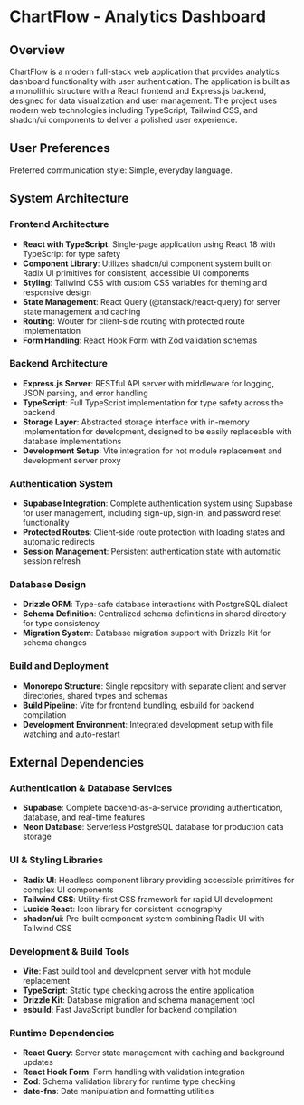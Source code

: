 # ChartFlow - Analytics Dashboard

## Overview

ChartFlow is a modern full-stack web application that provides analytics dashboard functionality with user authentication. The application is built as a monolithic structure with a React frontend and Express.js backend, designed for data visualization and user management. The project uses modern web technologies including TypeScript, Tailwind CSS, and shadcn/ui components to deliver a polished user experience.

## User Preferences

Preferred communication style: Simple, everyday language.

## System Architecture

### Frontend Architecture
- **React with TypeScript**: Single-page application using React 18 with TypeScript for type safety
- **Component Library**: Utilizes shadcn/ui component system built on Radix UI primitives for consistent, accessible UI components
- **Styling**: Tailwind CSS with custom CSS variables for theming and responsive design
- **State Management**: React Query (@tanstack/react-query) for server state management and caching
- **Routing**: Wouter for client-side routing with protected route implementation
- **Form Handling**: React Hook Form with Zod validation schemas

### Backend Architecture
- **Express.js Server**: RESTful API server with middleware for logging, JSON parsing, and error handling
- **TypeScript**: Full TypeScript implementation for type safety across the backend
- **Storage Layer**: Abstracted storage interface with in-memory implementation for development, designed to be easily replaceable with database implementations
- **Development Setup**: Vite integration for hot module replacement and development server proxy

### Authentication System
- **Supabase Integration**: Complete authentication system using Supabase for user management, including sign-up, sign-in, and password reset functionality
- **Protected Routes**: Client-side route protection with loading states and automatic redirects
- **Session Management**: Persistent authentication state with automatic session refresh

### Database Design
- **Drizzle ORM**: Type-safe database interactions with PostgreSQL dialect
- **Schema Definition**: Centralized schema definitions in shared directory for type consistency
- **Migration System**: Database migration support with Drizzle Kit for schema changes

### Build and Deployment
- **Monorepo Structure**: Single repository with separate client and server directories, shared types and schemas
- **Build Pipeline**: Vite for frontend bundling, esbuild for backend compilation
- **Development Environment**: Integrated development setup with file watching and auto-restart

## External Dependencies

### Authentication & Database Services
- **Supabase**: Complete backend-as-a-service providing authentication, database, and real-time features
- **Neon Database**: Serverless PostgreSQL database for production data storage

### UI & Styling Libraries
- **Radix UI**: Headless component library providing accessible primitives for complex UI components
- **Tailwind CSS**: Utility-first CSS framework for rapid UI development
- **Lucide React**: Icon library for consistent iconography
- **shadcn/ui**: Pre-built component system combining Radix UI with Tailwind CSS

### Development & Build Tools
- **Vite**: Fast build tool and development server with hot module replacement
- **TypeScript**: Static type checking across the entire application
- **Drizzle Kit**: Database migration and schema management tool
- **esbuild**: Fast JavaScript bundler for backend compilation

### Runtime Dependencies
- **React Query**: Server state management with caching and background updates
- **React Hook Form**: Form handling with validation integration
- **Zod**: Schema validation library for runtime type checking
- **date-fns**: Date manipulation and formatting utilities